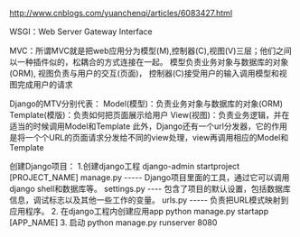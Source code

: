 http://www.cnblogs.com/yuanchenqi/articles/6083427.html

WSGI：Web Server Gateway Interface

MVC：所谓MVC就是把web应用分为模型(M),控制器(C),视图(V)三层；他们之间以一种插件似的，松耦合的方式连接在一起。
    模型负责业务对象与数据库的对象(ORM),
    视图负责与用户的交互(页面)，
    控制器(C)接受用户的输入调用模型和视图完成用户的请求

Django的MTV分别代表：
       Model(模型)：负责业务对象与数据库的对象(ORM)
       Template(模版)：负责如何把页面展示给用户
       View(视图)：负责业务逻辑，并在适当的时候调用Model和Template
       此外，Django还有一个url分发器，它的作用是将一个个URL的页面请求分发给不同的view处理，view再调用相应的Model和Template

创建Django项目：
    1.创建django工程
    django-admin startproject [PROJECT_NAME]
        manage.py ----- Django项目里面的工具，通过它可以调用django shell和数据库等。
        settings.py ---- 包含了项目的默认设置，包括数据库信息，调试标志以及其他一些工作的变量。
        urls.py ----- 负责把URL模式映射到应用程序。
    2. 在django工程内创建应用app
    python manage.py startapp [APP_NAME]
    3. 启动
    python manage.py runserver 8080

    
